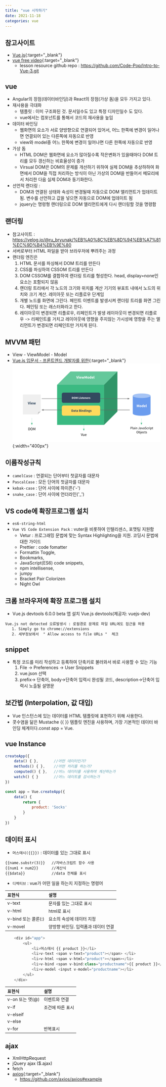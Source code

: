 ```yaml
---
title: "vue 시작하기"
date: 2021-11-18
categories: vue  
---
```

## 참고사이트   
* [Vue.js](https://v3.ko.vuejs.org/){:target="_blank"}   
* [vue free video](https://www.vuemastery.com/courses/intro-to-vue-3/intro-to-vue3/){:target="_blank"}
  * lesson resource github repo : https://github.com/Code-Pop/Intro-to-Vue-3.git

## vue
* Angular의 장점(데이터바인딩)과 React의 장점(가상 돔)을 모두 가지고 있다.
* 재사용을 극대화 
  - 템플릿 : 이미 구조화된 것. 문서일수도 있고 특정 디자인일수 도 있다.
  - vue에서는 컴포넌트를 통해서 코드의 재사용을 높임
* 데이터 바인딩
  - 웹화면의 요소가 서로 양방향으로 연결되어 있어서, 어느 한쪽에 변경이 일어나면 연결되어 있는 다른쪽에 자동으로 반영
  - view와 model중 어느 한쪽에 변경이 일어나면 다른 한쪽에 자동으로 반영
* 가상 돔
  - HTML DOM은 웹화면에 요소가 많아질수록 작은변화가 있을때마다 DOM 트리를 모두 갱신하는 비효율성이 증가
  - Virsual DOM은 DOM의 문제를 개선하기 위하여 실제 DOM을 추상하하여 화면에서 DOM을 직접 처리하는 방식이 아닌 가상의 DOM을 반들어서 메모리에서 처리한 다음 실제 DOM과 동기화한다.
* 선언적 랜더링 : 
  - DOM과 연결된 상태와 속성이 변경될때 자동으로 DOM 앨리먼트가 업데이트됨.	변수를 선언하고 값을 넣으면 자동으로 DOM에 업데이트 됨
  -	jquery는 명령형 랜더링으로 DOM 앨리먼트에게 다시 랜더링할 것을 명령함

## 랜더링
* 참고사이트 : https://velog.io/@ru_bryunak/%EB%A0%8C%EB%8D%94%EB%A7%81%EC%9D%B4%EB%9E%80
* 서버로부터 HTML 파일을 받아 브라우저에 뿌려주는 과정
* 랜더링 엔진은 
   1. HTML 문서를 파싱해서 DOM 트리를 만든다
   2. CSS를 파싱하여 CSSOM 트리를 만든다
   3. DOM CSSOM를 결합하여 랜더링 트리를 형성한다.
      head, display=none인 요소는 포함되지 않음
   4. 랜더링 트리에서 각 노드의 크기와 위치를 계산
      기기의 뷰포트 내에서 노드의 위치와 크기 계산. 레이아웃 또는 리플로우 단계임
   5. 개별 노드를 화면에 그린다.
      페인트 이벤트를 발생시켜 랜더링 트리를 화면 그린다. 페인팅 또는 래스터화라고 한다.
   6. 레이아웃이 변경되면 리플로우, 리페인트가 발생
      레이아웃이 변경되면 리플로우 -> 리페인트를 거치고 레이아웃에 영향을 주지않는 가시성에 영향을 주는 앨리먼트가 변경되면 리페인트만 거치게 된다.

## MVVM 패턴
* View - ViewModel - Model
* [Vue.js 입문서 - 프론트엔드 개발자를 위한](https://joshua1988.github.io/web-development/vuejs/vuejs-tutorial-for-beginner/){:target="_blank"}
![](/img/vue/view-model.png){:width="400px"}

## 이름작성규칙
* `camelCase` : 연결되는 단어부터 첫글자를 대문자
* `PascalCase` : 모든 단어의 첫글자를 대문자
* `kebak-case` : 단어 사이에 하이픈('-')
* `snake_case` : 단어 사이에 언더라인('_')

## VS code에 확장프로그램 설치
* `es6-string-html`  
* `Vue VS Code Extension Pack` : vuter을 비롯하여 인텔리센스, 포맷팅 지원함  
  * Vetur : 프로그래밍 문법에 맞는 Syntax Highlighting을 지원. 코딩시 문법에 대한 가이드
  * Prettier : code fomatter
  * Formattin Toggle, 
  * Bookmarks, 
  * JavaScript(ES6) code snippets, 
  * npm intellisense, 
  * jumpy
  * Bracket Pair Colorizen
  * Night Owl

## 크롬 브라우저에 확장 프로그램 설치
  * Vue.js devtools 6.0.0 beta 앱 설치
    Vue.js devtools(제공자: vuejs-dev)
```
Vue.js not detected 오류발생시 : 로컬경로 문제로 파일 URL에도 접근을 허용
   1. Simply go to chrome://extensions
   2. 세부정보에서  " Allow access to file URLs "  체크
```
## snippet
* 특정 코드를 미리 작성하고 등록하여 단축키로 불러와서 바로 사용할 수 있는 기능
  1. File -> Preferences -> User Snippets
  2. vue.json 선택
  3. prefix-> 단축어, body->단축어 입력시 완성될 코드, description->단축어 입력시 노출될 설명문

## 보간법 (Interpolation, 값 대입)
* Vue 인스턴스에 있는 데이터를 HTML 템플릿에 표현하기 위해 사용한다.
* 콧수염을 닮은 Mustache {{ }} 템플릿 엔진을 사용하며, 가장 기본적인 데이터 바인딩 체계이다.const app = Vue.


##  vue Instance
```js
createApp({
    data() { },       //어떤 데이터인가?
    methods() { },    //어떤 처리를 하는가?
    computed() { },   //어느 데이터를 사용하여 계산하는가
    watch() { }       //어느 데이트를 감시하는가
})
```
```js
const app = Vue.createApp({
    data() {
        return {
            product: 'Socks'
        }
    }
})
```
## 데이터 표시
* `머스태시({{}})`  : 데이터를 있는 그대로 표시    
```vue
{{name.substr(3)}}   //자바스크립트 함수 사용
{{num1 + num2}}      //계산식
{{$data}}            //data 전체를 표시
```

* `디렉티브` : vue가 어떤 일을 하는지 지정하는 명령어  

| 표현식              |설명                                     |
| :------------------ | :------------------------------------   |
| v-text              | 문자를 있는 그대로 표시                 |
| v-html              | html로 표시                             |
| v-bind 또는 콜론(:) | 요소의 속성에 데이터 지정               |
| v-movel             | 양방향 바인딩. 입력폼과 데이터 연결     |

```js
    <div id="app">
        <ul>
            <li>머스태시 {{ product }}</li>
            <li>v-text <span v-text="product"></span> </li>
            <li>v-html <span v-html="product"></span></li>
            <li>v-bind <span v-bind:class="productname">{{ product }}</span></li>
            <li>v-model <input v-model="productname"></li>
        </ul>
    </div>
```


| 표현식            |설명                                     |
| :---------------- | :------------------------------------   |
| v-on  또는 앳(@)  | 이벤트와 연결                           |
| v-if              | 조건에 따른 표시                        |
| v-elseif          |                                         |
| v-else            |                                         |
| v-for             | 반복표시                                |


## ajax
* XmlHttpRequest
* jQuery ajax ($.ajax)
* fetch
* [axios](https://axios-http.com/docs/intro){:target="_blank"}
    * https://github.com/axios/axios#example